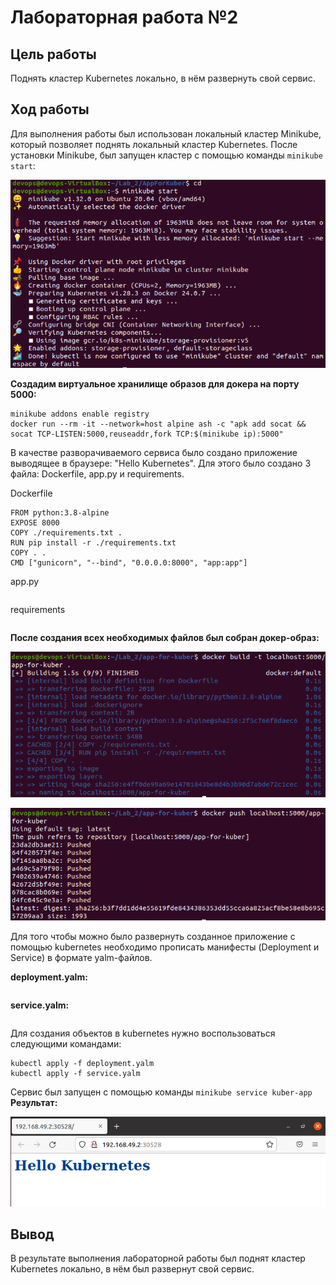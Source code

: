 # Лабораторная работа №2

## Цель работы

Поднять кластер Kubernetes локально, в нём развернуть свой сервис.

## Ход работы

Для выполнения работы был использован локальный кластер Minikube, который позволяет поднять локальный кластер Kubernetes. После установки Minikube, был запущен кластер с помощью команды `minikube start`:
<p align="center">
    <img src="./images/img-1.png">
</p>

**Создадим виртуальное хранилище образов для докера на порту 5000:**
```
minikube addons enable registry
docker run --rm -it --network=host alpine ash -c "apk add socat && socat TCP-LISTEN:5000,reuseaddr,fork TCP:$(minikube ip):5000"
```
В качестве разворачиваемого сервиса было создано приложение выводящее в браузере: "Hello Kubernetes". Для этого было создано 3 файла: Dockerfile, app.py и requirements.

Dockerfile
```
FROM python:3.8-alpine
EXPOSE 8000
COPY ./requirements.txt .
RUN pip install -r ./requirements.txt
COPY . .
CMD ["gunicorn", "--bind", "0.0.0.0:8000", "app:app"]
```
app.py
```
```
requirements
```
```
**После создания всех необходимых файлов был собран докер-образ:**
<p align="center">
    <img src="./images/img-2.png">
</p>
<p align="center">
    <img src="./images/img-3.png">
</p>

Для того чтобы можно было развернуть созданное приложение с помощью kubernetes необходимо прописать манифесты (Deployment и Service) в формате yalm-файлов.

**deployment.yalm:**
```
```
**service.yalm:**
```
```
Для создания объектов в kubernetes нужно воспользоваться следующими командами:
```
kubectl apply -f deployment.yalm
kubectl apply -f service.yalm
```
Сервис был запущен с помощью команды `minikube service kuber-app`
**Результат:**
<p align="center">
    <img src="./images/img-4.png">
</p>

## Вывод

В результате выполнения лабораторной работы был поднят кластер Kubernetes локально, в нём был развернут свой сервис.
